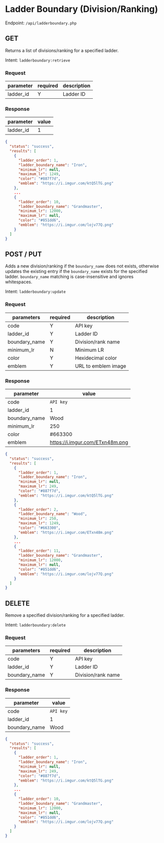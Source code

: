 # Ladder Boundary (Division/Ranking)
Endpoint: `/api/ladderboundary.php`

## GET
Returns a list of divisions/ranking for a specified ladder.

Intent: `ladderboundary:retrieve`

### Request

| parameter | required | description |
| --------- | -------- | ----------- |
| ladder_id | Y        | Ladder ID   |

### Response

| parameter | value |
| --------- | ----- |
| ladder_id | 1     |

```json
{
  "status": "success",
  "results": [
    {
      "ladder_order": 1,
      "ladder_boundary_name": "Iron",
      "minimum_lr": null,
      "maximum_lr": 1249,
      "color": "#887f7d",
      "emblem": "https://i.imgur.com/ktQ5lTG.png"
    },
    ...
    {
      "ladder_order": 10,
      "ladder_boundary_name": "Grandmaster",
      "minimum_lr": 12000,
      "maximum_lr": null,
      "color": "#851dd6",
      "emblem": "https://i.imgur.com/lojv77Q.png"
    }
  ]
}
```

## POST / PUT
Adds a new division/ranking if the `boundary_name` does not exists, otherwise updates the existing entry if the `boundary_name` exists for the specified ladder. `boundary_name` matching is case-insensitive and ignores whitespaces.

Intent: `ladderboundary:update`

### Request

| parameters    | required | description         |
| ------------- | -------- | ------------------- |
| code          | Y        | API key             |
| ladder_id     | Y        | Ladder ID           |
| boundary_name | Y        | Division/rank name  |
| minimum_lr    | N        | Minimum LR          |
| color         | Y        | Hexidecimal color   |
| emblem        | Y        | URL to emblem image |

### Response

| parameter     | value                           |
| ------------- | ------------------------------- |
| code          | `API key`                       |
| ladder_id     | 1                               |
| boundary_name | Wood                            |
| minimum_lr    | 250                             |
| color         | #663300                         |
| emblem        | https://i.imgur.com/ETxn48m.png |

```json
{
  "status": "success",
  "results": [
    {
      "ladder_order": 1,
      "ladder_boundary_name": "Iron",
      "minimum_lr": null,
      "maximum_lr": 249,
      "color": "#887f7d",
      "emblem": "https://i.imgur.com/ktQ5lTG.png"
    },
    {
      "ladder_order": 2,
      "ladder_boundary_name": "Wood",
      "minimum_lr": 250,
      "maximum_lr": 1249,
      "color": "#663300",
      "emblem": "https://i.imgur.com/ETxn48m.png"
    },
    ...
    {
      "ladder_order": 11,
      "ladder_boundary_name": "Grandmaster",
      "minimum_lr": 12000,
      "maximum_lr": null,
      "color": "#851dd6",
      "emblem": "https://i.imgur.com/lojv77Q.png"
    }
  ]
}
```

## DELETE
Remove a specified division/ranking for a specified ladder.

Intent: `ladderboundary:delete`

### Request

| parameters    | required | description        |
| ------------- | -------- | ------------------ |
| code          | Y        | API key            |
| ladder_id     | Y        | Ladder ID          |
| boundary_name | Y        | Division/rank name |

### Response

| parameter     | value     |
| ------------- | --------- |
| code          | `API key` |
| ladder_id     | 1         |
| boundary_name | Wood      |

```json
{
  "status": "success",
  "results": [
    {
      "ladder_order": 1,
      "ladder_boundary_name": "Iron",
      "minimum_lr": null,
      "maximum_lr": 249,
      "color": "#887f7d",
      "emblem": "https://i.imgur.com/ktQ5lTG.png"
    },
    ...
    {
      "ladder_order": 10,
      "ladder_boundary_name": "Grandmaster",
      "minimum_lr": 12000,
      "maximum_lr": null,
      "color": "#851dd6",
      "emblem": "https://i.imgur.com/lojv77Q.png"
    }
  ]
}
```

